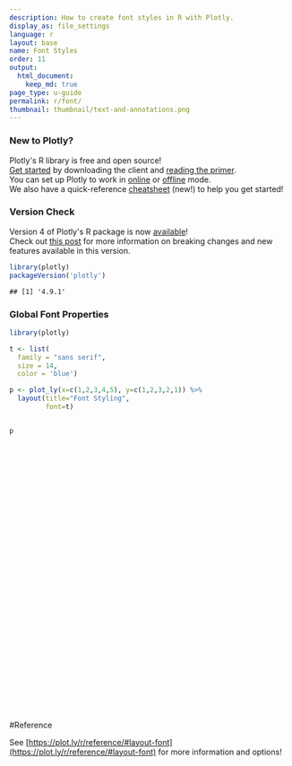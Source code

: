```yaml
---
description: How to create font styles in R with Plotly.
display_as: file_settings
language: r
layout: base
name: Font Styles
order: 11
output:
  html_document:
    keep_md: true
page_type: u-guide
permalink: r/font/
thumbnail: thumbnail/text-and-annotations.png
---
```




### New to Plotly?

Plotly's R library is free and open source!<br>
[Get started](https://plot.ly/r/getting-started/) by downloading the client and [reading the primer](https://plot.ly/r/getting-started/).<br>
You can set up Plotly to work in [online](https://plot.ly/r/getting-started/#hosting-graphs-in-your-online-plotly-account) or [offline](https://plot.ly/r/offline/) mode.<br>
We also have a quick-reference [cheatsheet](https://images.plot.ly/plotly-documentation/images/r_cheat_sheet.pdf) (new!) to help you get started!

### Version Check

Version 4 of Plotly's R package is now [available](https://plot.ly/r/getting-started/#installation)!<br>
Check out [this post](http://moderndata.plot.ly/upgrading-to-plotly-4-0-and-above/) for more information on breaking changes and new features available in this version.


```r
library(plotly)
packageVersion('plotly')
```

```
## [1] '4.9.1'
```

### Global Font Properties


```r
library(plotly)

t <- list(
  family = "sans serif",
  size = 14,
  color = 'blue')

p <- plot_ly(x=c(1,2,3,4,5), y=c(1,2,3,2,1)) %>%
  layout(title="Font Styling",
         font=t)


p
```

<div id="htmlwidget-48ae2235ee5beaf42f12" style="width:672px;height:480px;" class="plotly html-widget"></div>
<script type="application/json" data-for="htmlwidget-48ae2235ee5beaf42f12">{"x":{"visdat":{"2d1449deabce":["function () ","plotlyVisDat"]},"cur_data":"2d1449deabce","attrs":{"2d1449deabce":{"x":[1,2,3,4,5],"y":[1,2,3,2,1],"alpha_stroke":1,"sizes":[10,100],"spans":[1,20]}},"layout":{"margin":{"b":40,"l":60,"t":25,"r":10},"title":"Font Styling","font":{"family":"sans serif","size":14,"color":"blue"},"xaxis":{"domain":[0,1],"automargin":true,"title":[]},"yaxis":{"domain":[0,1],"automargin":true,"title":[]},"hovermode":"closest","showlegend":false},"source":"A","config":{"showSendToCloud":false},"data":[{"x":[1,2,3,4,5],"y":[1,2,3,2,1],"type":"scatter","mode":"markers","marker":{"color":"rgba(31,119,180,1)","line":{"color":"rgba(31,119,180,1)"}},"error_y":{"color":"rgba(31,119,180,1)"},"error_x":{"color":"rgba(31,119,180,1)"},"line":{"color":"rgba(31,119,180,1)"},"xaxis":"x","yaxis":"y","frame":null}],"highlight":{"on":"plotly_click","persistent":false,"dynamic":false,"selectize":false,"opacityDim":0.2,"selected":{"opacity":1},"debounce":0},"shinyEvents":["plotly_hover","plotly_click","plotly_selected","plotly_relayout","plotly_brushed","plotly_brushing","plotly_clickannotation","plotly_doubleclick","plotly_deselect","plotly_afterplot","plotly_sunburstclick"],"base_url":"https://plot.ly"},"evals":[],"jsHooks":[]}</script>

#Reference

See [https://plot.ly/r/reference/#layout-font](https://plot.ly/r/reference/#layout-font) for more information and options!
